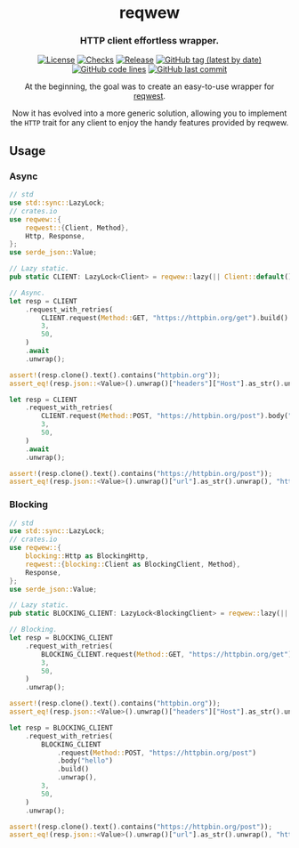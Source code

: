 <div align="center">

# reqwew
### HTTP client effortless wrapper.

[![License](https://img.shields.io/badge/License-GPLv3-blue.svg)](https://www.gnu.org/licenses/gpl-3.0)
[![Checks](https://github.com/hack-ink/reqwew/actions/workflows/checks.yml/badge.svg?branch=main)](https://github.com/hack-ink/reqwew/actions/workflows/checks.yml)
[![Release](https://github.com/hack-ink/reqwew/actions/workflows/release.yml/badge.svg)](https://github.com/hack-ink/reqwew/actions/workflows/release.yml)
[![GitHub tag (latest by date)](https://img.shields.io/github/v/tag/hack-ink/reqwew)](https://github.com/hack-ink/reqwew/tags)
[![GitHub code lines](https://tokei.rs/b1/github/hack-ink/reqwew)](https://github.com/hack-ink/reqwew)
[![GitHub last commit](https://img.shields.io/github/last-commit/hack-ink/reqwew?color=red&style=plastic)](https://github.com/hack-ink/reqwew)

At the beginning, the goal was to create an easy-to-use wrapper for [reqwest](https://github.com/seanmonstar/reqwest).

Now it has evolved into a more generic solution, allowing you to implement the `HTTP` trait for any client to enjoy the handy features provided by reqwew.
</div>

## Usage
### Async
```rs
// std
use std::sync::LazyLock;
// crates.io
use reqwew::{
	reqwest::{Client, Method},
	Http, Response,
};
use serde_json::Value;

// Lazy static.
pub static CLIENT: LazyLock<Client> = reqwew::lazy(|| Client::default());

// Async.
let resp = CLIENT
	.request_with_retries(
		CLIENT.request(Method::GET, "https://httpbin.org/get").build().unwrap(),
		3,
		50,
	)
	.await
	.unwrap();

assert!(resp.clone().text().contains("httpbin.org"));
assert_eq!(resp.json::<Value>().unwrap()["headers"]["Host"].as_str().unwrap(), "httpbin.org");

let resp = CLIENT
	.request_with_retries(
		CLIENT.request(Method::POST, "https://httpbin.org/post").body("hello").build().unwrap(),
		3,
		50,
	)
	.await
	.unwrap();

assert!(resp.clone().text().contains("https://httpbin.org/post"));
assert_eq!(resp.json::<Value>().unwrap()["url"].as_str().unwrap(), "https://httpbin.org/post");
```

### Blocking
```rs
// std
use std::sync::LazyLock;
// crates.io
use reqwew::{
	blocking::Http as BlockingHttp,
	reqwest::{blocking::Client as BlockingClient, Method},
	Response,
};
use serde_json::Value;

// Lazy static.
pub static BLOCKING_CLIENT: LazyLock<BlockingClient> = reqwew::lazy(|| BlockingClient::default());

// Blocking.
let resp = BLOCKING_CLIENT
	.request_with_retries(
		BLOCKING_CLIENT.request(Method::GET, "https://httpbin.org/get").build().unwrap(),
		3,
		50,
	)
	.unwrap();

assert!(resp.clone().text().contains("httpbin.org"));
assert_eq!(resp.json::<Value>().unwrap()["headers"]["Host"].as_str().unwrap(), "httpbin.org");

let resp = BLOCKING_CLIENT
	.request_with_retries(
		BLOCKING_CLIENT
			.request(Method::POST, "https://httpbin.org/post")
			.body("hello")
			.build()
			.unwrap(),
		3,
		50,
	)
	.unwrap();

assert!(resp.clone().text().contains("https://httpbin.org/post"));
assert_eq!(resp.json::<Value>().unwrap()["url"].as_str().unwrap(), "https://httpbin.org/post");
```
